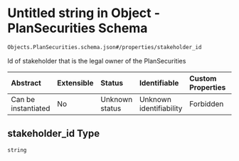 # Untitled string in Object - PlanSecurities Schema

```txt
Objects.PlanSecurities.schema.json#/properties/stakeholder_id
```

Id of stakeholder that is the legal owner of the PlanSecurities

| Abstract            | Extensible | Status         | Identifiable            | Custom Properties | Additional Properties | Access Restrictions | Defined In                                                                                  |
| :------------------ | :--------- | :------------- | :---------------------- | :---------------- | :-------------------- | :------------------ | :------------------------------------------------------------------------------------------ |
| Can be instantiated | No         | Unknown status | Unknown identifiability | Forbidden         | Allowed               | none                | [PlanSecurities.schema.json*](../objects/PlanSecurities.schema.json "open original schema") |

## stakeholder_id Type

`string`
